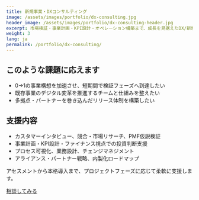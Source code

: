 ```yaml
---
title: 新規事業・DXコンサルティング
image: /assets/images/portfolio/dx-consulting.jpg
header_image: /assets/images/portfolio/dx-consulting-header.jpg
excerpt: 市場検証・事業計画・KPI設計・オペレーション構築まで、成長を見据えたDX/新規事業を伴走します。
weight: 3
lang: ja
permalink: /portfolio/dx-consulting/
---
```


<h2 class="section-heading">このような課題に応えます</h2>
<ul>
  <li>0→1の事業構想を加速させ、短期間で検証フェーズへ到達したい</li>
  <li>既存事業のデジタル変革を推進するチームと仕組みを整えたい</li>
  <li>多拠点・パートナーを巻き込んだリリース体制を構築したい</li>
</ul>

<h2 class="section-heading mt-5">支援内容</h2>
<ul>
  <li>カスタマーインタビュー、競合・市場リサーチ、PMF仮説検証</li>
  <li>事業計画・KPI設計・ファイナンス視点での投資判断支援</li>
  <li>プロセス可視化、業務設計、チェンジマネジメント</li>
  <li>アライアンス・パートナー戦略、内製化ロードマップ</li>
</ul>

<div class="contact-card mt-5">
  <p class="mb-3">アセスメントから本格導入まで、プロジェクトフェーズに応じて柔軟に支援します。</p>
  <a class="button button-primary" href="/contact/">相談してみる</a>
</div>
